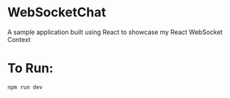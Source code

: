 # WebSocketChat
A sample application built using React to showcase my React WebSocket Context

# To Run:
```
npm run dev
```
